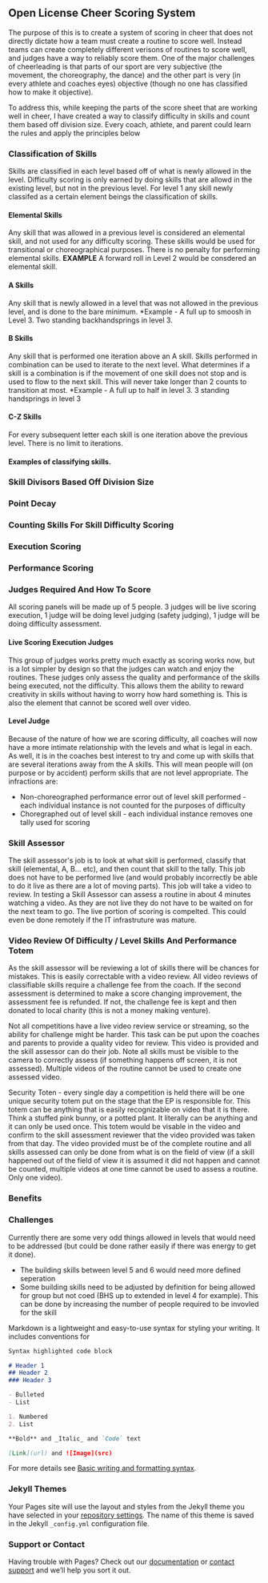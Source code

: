 ## Open License Cheer Scoring System

The purpose of this is to create a system of scoring in cheer that does not directly dictate how a team must create a routine to score well. Instead teams can create completely different verisons of routines to score well, and judges have a way to reliably score them. One of the major challenges of cheerleading is that parts of our sport are very subjective (the movement, the choreography, the dance) and the other part is very (in every athlete and coaches eyes) objective (though no one has classified how to make it objective). 

To address this, while keeping the parts of the score sheet that are working well in cheer, I have created a way to classify difficulty in skills and count them based off division size. Every coach, athlete, and parent could learn the rules and apply the principles below 



### Classification of Skills

Skills are classified in each level based off of what is newly allowed in the level. Difficulty scoring is only earned by doing skills that are allowd in the existing level, but not in the previous level. For level 1 any skill newly classifed as a certain element beings the classification of skills. 

#### Elemental Skills

Any skill that was allowed in a previous level is considered an elemental skill, and not used for any difficulty scoring. These skills would be used for transitional or choreographical purposes. There is no penalty for performing elemental skills. **EXAMPLE** A forward roll in Level 2 would be consdered an elemental skill.

#### A Skills

Any skill that is newly allowed in a level that was not allowed in the previous level, and is done to the bare minimum. *Example - A full up to smoosh in Level 3. Two standing backhandsprings in level 3. 

#### B Skills

Any skill that is performed one iteration above an A skill. Skills performed in combination can be used to iterate to the next level. What determines if a skill is a combination is if the movement of one skill does not stop and is used to flow to the next skill. This will never take longer than 2 counts to transition at most.  *Example - A full up to half in level 3. 3 standing handsprings in level 3

#### C-Z Skills

For every subsequent letter each skill is one iteration above the previous level. There is no limit to iterations. 

#### Examples of classifying skills. 

### Skill Divisors Based Off Division Size

### Point Decay

### Counting Skills For Skill Difficulty Scoring

### Execution Scoring

### Performance Scoring

### Judges Required And How To Score

All scoring panels will be made up of 5 people. 3 judges will be live scoring execution, 1 judge will be doing level judging (safety judging), 1 judge will be doing difficulty assessment. 

#### Live Scoring Execution Judges

This group of judges works pretty much exactly as scoring works now, but is a lot simpler by design so that the judges can watch and enjoy the routines. These judges only assess the quality and performance of the skills being executed, not the difficulty. This allows them the ability to reward creativity in skills without having to worry how hard something is. This is also the element that cannot be scored well over video.

#### Level Judge

Because of the nature of how we are scoring difficulty, all coaches will now have a more intimate relationship with the levels and what is legal in each. As well, it is in the coaches best interest to try and come up with skills that are several iterations away from the A skills. This will mean people will (on purpose or by accident) perform skills that are not level appropriate. The infractions are:

* Non-choreographed performance error out of level skill performed - each individual instance is not counted for the purposes of difficulty
* Choregraphed out of level skill - each individual instance removes one tally used for scoring

### Skill Assessor

The skill assessor's job is to look at what skill is performed, classify that skill (elemental, A, B... etc), and then count that skill to the tally. This job does not have to be performed live (and would probably incorrectly be able to do it live as there are a lot of moving parts). This job will take a video to review. In testing a Skill Assessor can assess a routine in about 4 minutes watching a video. As they are not live they do not have to be waited on for the next team to go. The live portion of scoring is compelted. This could even be done remotely if the IT infrastruture was mature. 

### Video Review Of Difficulty / Level Skills And Performance Totem

As the skill assessor will be reviewing a lot of skills there will be chances for mistakes. This is easily correctable with a video review. All video reviews of classifiable skills require a challenge fee from the coach. If the second assessment is determined to make a score changing improvement, the assessment fee is refunded. If not, the challenge fee is kept and then donated to local charity (this is not a money making venture). 

Not all competitions have a live video review service or streaming, so the ability for challenge might be harder. This task can be put upon the coaches and parents to provide a quality video for review. This video is provided and the skill assessor can do their job. Note all skills must be visible to the camera to correctly assess (if something happens off screen, it is not assessed). Multiple videos of the routine cannot be used to create one assessed video. 

Security Toten - every single day a competition is held there will be one unique security totem put on the stage that the EP is responsible for. This totem can be anything that is easily recognizable on video that it is there. Think a stuffed pink bunny, or a potted plant. It literally can be anything and it can only be used once. This totem would be visable in the video and confirm to the skill assessment reviewer that the video provided was taken from that day. The video provided must be of the complete routine and all skills assessed can only be done from what is on the field of view (if a skill happened out of the field of view it is assumed it did not happen and cannot be counted, multiple videos at one time cannot be used to assess a routine. Only one video). 

### Benefits

### Challenges

Currently there are some very odd things allowed in levels that would need to be addressed (but could be done rather easily if there was energy to get it done). 

* The building skills between level 5 and 6 would need more defined seperation
* Some building skills need to be adjusted by definition for being allowed for group but not coed (BHS up to extended in level 4 for example). This can be done by increasing the number of people required to be invovled for the skill


Markdown is a lightweight and easy-to-use syntax for styling your writing. It includes conventions for

```markdown
Syntax highlighted code block

# Header 1
## Header 2
### Header 3

- Bulleted
- List

1. Numbered
2. List

**Bold** and _Italic_ and `Code` text

[Link](url) and ![Image](src)
```

For more details see [Basic writing and formatting syntax](https://docs.github.com/en/github/writing-on-github/getting-started-with-writing-and-formatting-on-github/basic-writing-and-formatting-syntax).

### Jekyll Themes

Your Pages site will use the layout and styles from the Jekyll theme you have selected in your [repository settings](https://github.com/kingharrison/cheer-scoring/settings/pages). The name of this theme is saved in the Jekyll `_config.yml` configuration file.

### Support or Contact

Having trouble with Pages? Check out our [documentation](https://docs.github.com/categories/github-pages-basics/) or [contact support](https://support.github.com/contact) and we’ll help you sort it out.
